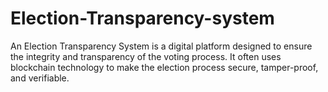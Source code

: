 # Election-Transparency-system
An Election Transparency System is a digital platform designed to ensure the integrity and transparency of the voting process. It often uses blockchain technology to make the election process secure, tamper-proof, and verifiable.
